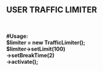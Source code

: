 <h2>USER TRAFFIC LIMITER</h2><br>

<b>#Usage:<b> <br>
$limiter = new TrafficLimiter(); <br>
$limiter->setLimit(100)<br>
        ->setBreakTime(2) <br>
        ->activate();
